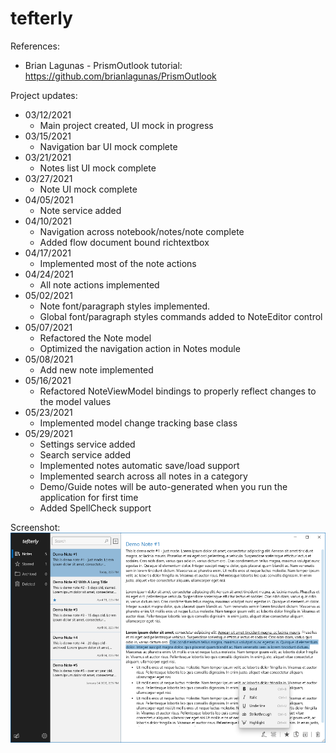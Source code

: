 # tefterly
References:
- Brian Lagunas - PrismOutlook tutorial: https://github.com/brianlagunas/PrismOutlook

Project updates:
- 03/12/2021
  - Main project created, UI mock in progress
- 03/15/2021
  - Navigation bar UI mock complete
- 03/21/2021
  - Notes list UI mock complete 
- 03/27/2021
  - Note UI mock complete
- 04/05/2021
  - Note service added
- 04/10/2021
  - Navigation across notebook/notes/note complete
  - Added flow document bound richtextbox
- 04/17/2021
  - Implemented most of the note actions
- 04/24/2021
  - All note actions implemented
- 05/02/2021
  - Note font/paragraph styles implemented.
  - Global font/paragraph styles commands added to NoteEditor control
- 05/07/2021
  - Refactored the Note model
  - Optimized the navigation action in Notes module
- 05/08/2021
  - Add new note implemented
- 05/16/2021
  - Refactored NoteViewModel bindings to properly reflect changes to the model values
- 05/23/2021
  - Implemented model change tracking base class
- 05/29/2021
  - Settings service added
  - Search service added
  - Implemented notes automatic save/load support
  - Implemented search across all notes in a category
  - Demo/Guide notes will be auto-generated when you run the application for first time
  - Added SpellCheck support
  
Screenshot:
<img src="Screenshot.png" alt="Screenshot" width="900"/>